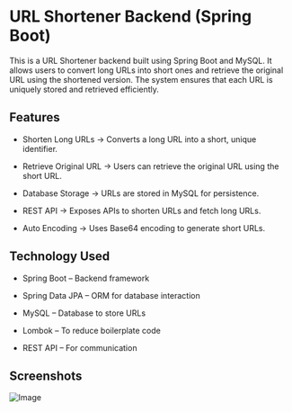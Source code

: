 
# URL Shortener Backend (Spring Boot)

This is a URL Shortener backend built using Spring Boot and MySQL. It allows users to convert long URLs into short ones and retrieve the original URL using the shortened version. The system ensures that each URL is uniquely stored and retrieved efficiently.


## Features

- Shorten Long URLs → Converts a long URL into a short, unique identifier.

- Retrieve Original URL → Users can retrieve the original URL using the short URL.

- Database Storage → URLs are stored in MySQL for persistence.

- REST API → Exposes APIs to shorten URLs and fetch long URLs.

- Auto Encoding → Uses Base64 encoding to generate short URLs.


## Technology Used

- Spring Boot – Backend framework

- Spring Data JPA – ORM for database interaction

- MySQL – Database to store URLs

- Lombok – To reduce boilerplate code

- REST API – For communication
## Screenshots

![Image](https://github.com/user-attachments/assets/2efad2fa-fa61-4fc5-bd95-b0d5a576f174)

